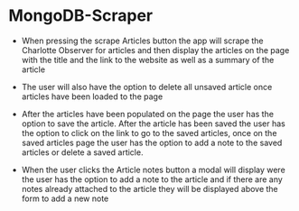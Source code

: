 # MongoDB-Scraper

* When pressing the scrape Articles button the app will scrape the Charlotte Observer for articles and then
  display the articles on the page with the title and the link to the website as well as a summary of the article

* The user will also have the option to delete all unsaved article once articles have been loaded to the page
  
* After the articles have been populated on the page the user has the option to save the article.  After the article has
  been saved the user has the option to click on the link to go to the saved articles, once on the saved articles page the 
  user has the option to add a note to the saved articles or delete a saved article.

* When the user clicks the Article notes button a modal will display were the user has the option to add a note to the article 
  and if there are any notes already attached to the article they will be displayed above the form to add a new note

